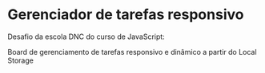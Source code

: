 # Gerenciador de tarefas responsivo

Desafio da escola DNC do curso de JavaScript:

Board de gerenciamento de tarefas responsivo e dinâmico a partir do Local Storage 
